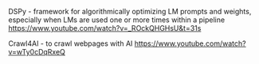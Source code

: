DSPy - framework for algorithmically optimizing LM prompts and weights, especially when LMs are used one or more times within a pipeline
https://www.youtube.com/watch?v=_ROckQHGHsU&t=31s

Crawl4AI - to crawl webpages with AI
https://www.youtube.com/watch?v=wTy0cDqRxeQ
